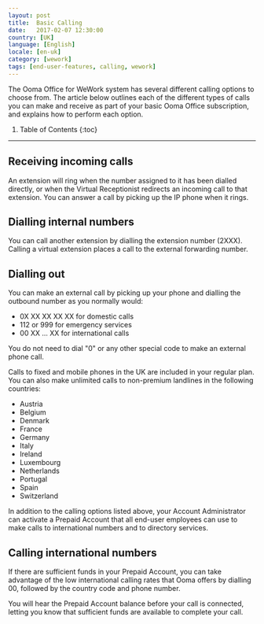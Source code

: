 ```yaml
---
layout: post
title:  Basic Calling
date:   2017-02-07 12:30:00
country: [UK]
language: [English]
locale: [en-uk]
category: [wework]
tags: [end-user-features, calling, wework]
---
```


The Ooma Office for WeWork system has several different calling options to choose from. The article below outlines each of the different types of calls you can make and receive as part of your basic Ooma Office subscription, and explains how to perform each option.

1. Table of Contents
{:toc}
* * *

## Receiving incoming calls

An extension will ring when the number assigned to it has been dialled directly, or when the Virtual Receptionist redirects an incoming call to that extension. You can answer a call by picking up the IP phone when it rings.

## Dialling internal numbers

You can call another extension by dialling the extension number (2XXX). Calling a virtual extension places a call to the external forwarding number.

## Dialling out

You can make an external call by picking up your phone and dialling the outbound number as you normally would:

* 0X XX XX XX XX for domestic calls
* 112 or 999 for emergency services
* 00 XX ... XX for international calls

You do not need to dial "0" or any other special code to make an external phone call.

Calls to fixed and mobile phones in the UK are included in your regular plan. You can also make unlimited calls to non-premium landlines in the following countries:

* Austria
* Belgium
* Denmark
* France
* Germany
* Italy
* Ireland
* Luxembourg
* Netherlands
* Portugal
* Spain
* Switzerland

In addition to the calling options listed above, your Account Administrator can activate a Prepaid Account that all end-user employees can use to make calls to international numbers and to directory services.

## Calling international numbers

If there are sufficient funds in your Prepaid Account, you can take advantage of the low international calling rates that Ooma offers by dialling 00, followed by the country code and phone number.

You will hear the Prepaid Account balance before your call is connected, letting you know that sufficient funds are available to complete your call. 